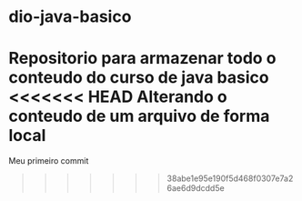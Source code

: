 # dio-java-basico
Repositorio para armazenar todo o conteudo do curso de java basico
<<<<<<< HEAD
Alterando o conteudo de um arquivo de forma local
=======
Meu primeiro commit
>>>>>>> 38abe1e95e190f5d468f0307e7a26ae6d9dcdd5e
